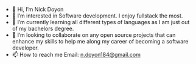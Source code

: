 - 👋 Hi, I’m Nick Doyon
- 👀 I’m interested in Software development. I enjoy fullstack the most.
- 🌱 I’m currently learning all different types of languages as I am just out of my bachelors degree. 
- 💞️ I’m looking to collaborate on any open source projects that can enhance my skills to help me along my career of becoming a software developer.
- 📫 How to reach me Email: n.doyon184@gmail.com

<!---
ndoyon/ndoyon is a ✨ special ✨ repository because its `README.md` (this file) appears on your GitHub profile.
You can click the Preview link to take a look at your changes.
--->
